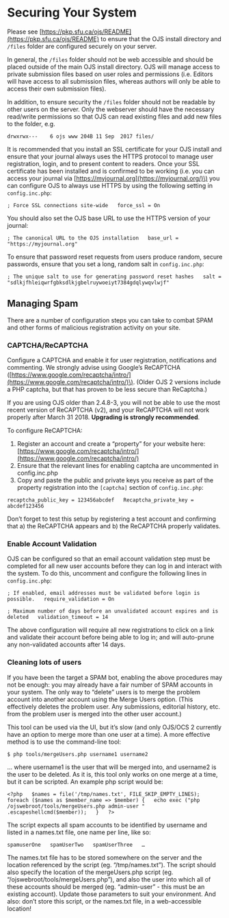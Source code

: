 # Securing Your System

Please see [https://pkp.sfu.ca/ojs/README](https://pkp.sfu.ca/ojs/README) to ensure that the OJS install directory and `/files` folder are configured securely on your server.

In general, the `/files` folder should not be web accessible and should be placed outside of the main OJS install directory. OJS will manage access to private submission files based on user roles and permissions \(i.e. Editors will have access to all submission files, whereas authors will only be able to access their own submission files\).

In addition, to ensure security the `/files` folder should not be readable by other users on the server. Only the webserver should have the necessary read/write permissions so that OJS can read existing files and add new files to the folder, e.g.

`drwxrwx---    6 ojs www 204B 11 Sep  2017 files/`

It is recommended that you install an SSL certificate for your OJS install and ensure that your journal always uses the HTTPS protocol to manage user registration, login, and to present content to readers. Once your SSL certificate has been installed and is confirmed to be working \(i.e. you can access your journal via [https://myjournal.org](https://myjournal.org/)\) you can configure OJS to always use HTTPS by using the following setting in `config.inc.php`:

`; Force SSL connections site-wide  
force_ssl = On`  


You should also set the OJS base URL to use the HTTPS version of your journal:  


`; The canonical URL to the OJS installation  
base_url = "https://myjournal.org"`  


To ensure that password reset requests from users produce random, secure passwords, ensure that you set a long, random salt in `config.inc.php`:  


`; The unique salt to use for generating password reset hashes  
salt = "sdlkjfhleiqwrfgbksdlkjgbelruywoeiyt7384gdqlywqvlwjf"`

## Managing Spam

There are a number of configuration steps you can take to combat SPAM and other forms of malicious registration activity on your site.

### CAPTCHA/ReCAPTCHA

Configure a CAPTCHA and enable it for user registration, notifications and commenting. We strongly advise using Google’s ReCAPTCHA \([https://www.google.com/recaptcha/intro/](https://www.google.com/recaptcha/intro/)\). \(Older OJS 2 versions include a PHP captcha, but that has proven to be less secure than ReCaptcha.\)

If you are using OJS older than 2.4.8-3, you will not be able to use the most recent version of ReCAPTCHA \(v2\), and your ReCAPTCHA will not work properly after March 31 2018. **Upgrading is strongly recommended**.

To configure ReCAPTCHA:

1. Register an account and create a “property” for your website here: [https://www.google.com/recaptcha/intro/](https://www.google.com/recaptcha/intro/)
2. Ensure that the relevant lines for enabling captcha are uncommented in config.inc.php
3. Copy and paste the public and private keys you receive as part of the property registration into the `[captcha]` section of `config.inc.php`:

`recaptcha_public_key = 123456abcdef  
Recaptcha_private_key = abcdef123456`

Don’t forget to test this setup by registering a test account and confirming that a\) the ReCAPTCHA appears and b\) the ReCAPTCHA properly validates.

### Enable Account Validation

OJS can be configured so that an email account validation step must be completed for all new user accounts before they can log in and interact with the system. To do this, uncomment and configure the following lines in `config.inc.php`:

`; If enabled, email addresses must be validated before login is possible.  
require_validation = On`

`; Maximum number of days before an unvalidated account expires and is deleted  
validation_timeout = 14`

The above configuration will require all new registrations to click on a link and validate their account before being able to log in; and will auto-prune any non-validated accounts after 14 days.

### Cleaning lots of users

If you have been the target a SPAM bot, enabling the above procedures may not be enough: you may already have a fair number of SPAM accounts in your system. The only way to “delete” users is to merge the problem account into another account using the Merge Users option. \(This effectively deletes the problem user. Any submissions, editorial history, etc. from the problem user is merged into the other user account.\)

This tool can be used via the UI, but it’s slow \(and only OJS/OCS 2 currently have an option to merge more than one user at a time\). A more effective method is to use the command-line tool:

`$ php tools/mergeUsers.php username1 username2`

… where username1 is the user that will be merged into, and username2 is the user to be deleted. As it is, this tool only works on one merge at a time, but it can be scripted. An example php script would be:

`<?php  
$names = file('/tmp/names.txt', FILE_SKIP_EMPTY_LINES);  
foreach ($names as $member_name => $member) {  
        echo exec ("php /ojswebroot/tools/mergeUsers.php admin-user " .escapeshellcmd($member));  
}  
?>`

The script expects all spam accounts to be identified by username and listed in a names.txt file, one name per line, like so:

`spamuserOne  
spamUserTwo  
spamUserThree  
…`

The names.txt file has to be stored somewhere on the server and the location referenced by the script \(eg. “/tmp/names.txt”\). The script should also specify the location of the mergeUsers.php script \(eg. “/ojswebroot/tools/mergeUsers.php”\), and also the user into which all of these accounts should be merged \(eg. “admin-user” - this must be an existing account\). Update those parameters to suit your environment. And also: don’t store this script, or the names.txt file, in a web-accessible location!

